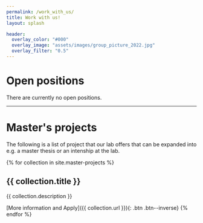 ```yaml
---
permalink: /work_with_us/
title: Work with us!
layout: splash

header: 
  overlay_color: "#000"
  overlay_image: "assets/images/group_picture_2022.jpg"
  overlay_filter: "0.5"
---
```


# Open positions
There are currently no open positions.

---

# Master's projects
The following is a list of project that our lab offers that can be expanded into e.g. a master thesis or an intenship at the lab.

{% for collection in site.master-projects %}
  <h2> {{ collection.title }} </h2>
  {{ collection.description }}

  [More information and Apply]({{ collection.url }}){: .btn .btn--inverse}
{% endfor %}


<!-- ## Other projects
Additionally, feel free to contact any of the following members if you're intersted in doing a project in their research area. -->

